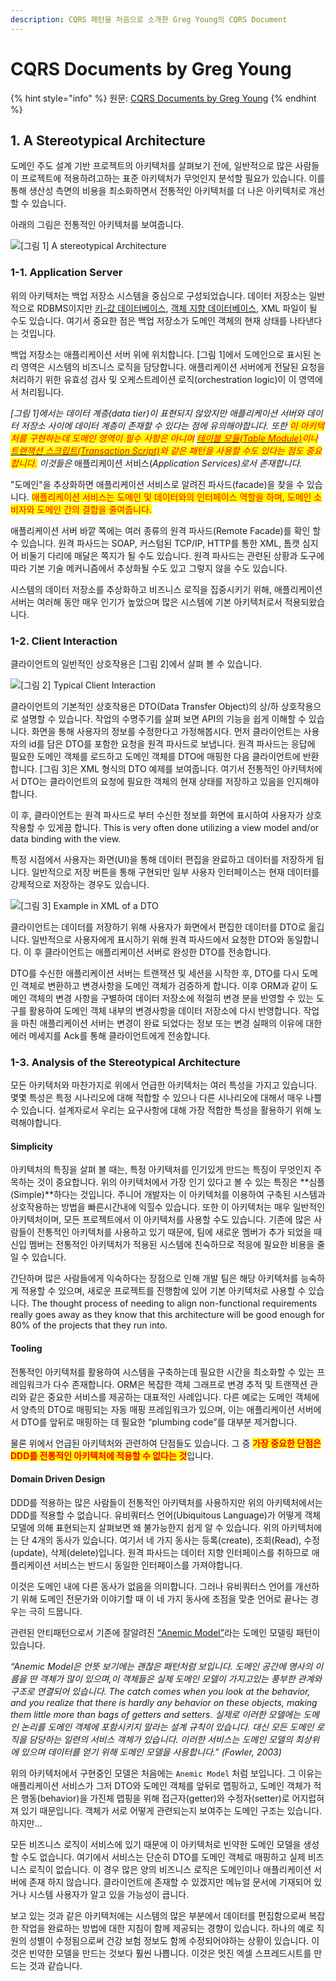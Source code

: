 ```yaml
---
description: CQRS 패턴을 처음으로 소개한 Greg Young의 CQRS Document
---
```


# CQRS Documents by Greg Young

{% hint style="info" %}
원문: [CQRS Documents by Greg Young](https://cqrs.files.wordpress.com/2010/11/cqrs\_documents.pdf)
{% endhint %}

## 1. A Stereotypical Architecture

도메인 주도 설계 기반 프로젝트의 아키텍처를 살펴보기 전에, 일반적으로 많은 사람들이 프로젝트에 적용하려고하는 표준 아키텍처가 무엇인지 분석할 필요가 있습니다. 이를 통해 생산성 측면의 비용을 최소화하면서 전통적인 아키텍처를 더 나은 아키텍처로 개선할 수 있습니다.

아래의 그림은 전통적인 아키텍처를 보여줍니다.

![\[그림 1\] A stereotypical Architecture](<../../.gitbook/assets/Screen Shot 2022-02-03 at 9.14.22 PM.png>)

### 1-1. Application Server

위의 아키텍처는 백업 저장소 시스템을 중심으로 구성되었습니다. 데이터 저장소는 일반적으로 RDBMS이지만 [키-값 데이터베이스](https://en.wikipedia.org/wiki/Key-value\_database), [객체 지향 데이터베이스](https://en.wikipedia.org/wiki/Object\_database), XML 파일이 될 수도 있습니다. 여기서 중요한 점은 백업 저장소가 도메인 객체의 현재 상태를 나타낸다는 것입니다.

백업 저장소는 애플리케이션 서버 위에 위치합니다. \[그림 1]에서 도메인으로 표시된 논리 영역은 시스템의 비즈니스 로직을 담당합니다. 애플리케이션 서버에게 전달된 요청을 처리하기 위한 유효성 검사 및 오케스트레이션 로직(orchestration logic)이 이 영역에서 처리됩니다.

_\[그림 1]에서는 데이터 계층(data tier)이 표현되지 않았지만 애플리케이션 서버와 데이터 저장소 사이에 데이터 계층이 존재할 수 있다는 점에 유의해야합니다. 또한 <mark style="color:red;">이 아키텍처를 구현하는데 도메인 영역이 필수 사항은 아니며</mark>_ [_<mark style="color:red;">테이블 모듈(Table Module)</mark>_](https://martinfowler.com/eaaCatalog/tableModule.html)_<mark style="color:red;">이나</mark>_ [_<mark style="color:red;">트랜잭션 스크립트(Transaction Script)</mark>_](https://martinfowler.com/eaaCatalog/transactionScript.html)_<mark style="color:red;">와 같은 패턴을 사용할 수도 있다는 점도 중요합니다.</mark> 이것들은_ 애플리케이션 서비스(_Application Services)로서 존재합니다._

"도메인"을 추상화하면 애플리케이션 서비스로 알려진 파사드(facade)을 찾을 수 있습니다. <mark style="color:red;">애플리케이션 서비스는 도메인 및 데이터와의 인터페이스 역할을 하며, 도메인 소비자와 도메인 간의 결합을 줄여줍니다.</mark>

애플리케이션 서버 바깥 쪽에는 여러 종류의 원격 파사드(Remote Facade)를 확인 할 수 있습니다. 원격 파사드는 SOAP, 커스텀된 TCP/IP, HTTP를 통한 XML, 톰캣 심지어 비둘기 다리에 매달은 쪽지가 될 수도 있습니다. 원격 파사드는 관련된 상황과 도구에 따라 기본 기술 메커니즘에서 추상화될 수도 있고 그렇지 않을 수도 있습니다.

시스템의 데이터 저장소를 추상화하고 비즈니스 로직을 집중시키기 위해, 애플리케이션 서버는 여러해 동안 매우 인기가 높았으며 많은 시스템에 기본 아키텍처로서 적용되왔습니다.

### 1-2. Client Interaction

클라이언트의 일반적인 상호작용은 \[그림 2]에서 살펴 볼 수 있습니다.

![\[그림 2\] Typical Client Interaction](<../../.gitbook/assets/Screen Shot 2022-02-03 at 9.15.37 PM.png>)

클라이언트의 기본적인 상호작용은 DTO(Data Transfer Object)의 상/하 상호작용으로 설명할 수 있습니다. 작업의 수명주기를 살펴 보면 API의 기능을 쉽게 이해할 수 있습니다. 화면을 통해 사용자의 정보를 수정한다고 가정해봅시다. 먼저 클라이언트는 사용자의 id를 담은 DTO를 포함한 요청을 원격 파사드로 보냅니다. 원격 파사드는 응답에 필요한 도메인 객체를 로드하고 도메인 객체를 DTO에 매핑한 다음 클라이언트에 반환합니다. \[그림 3]은 XML 형식의 DTO 예제를 보여줍니다. 여기서 전통적인 아키텍처에서 DTO는 클라이언트의 요청에 필요한 객체의 현재 상태를 저장하고 있음을 인지해야합니다.

이 후, 클라이언트는 원격 파사드로 부터 수신한 정보를 화면에 표시하여 사용자가 상호 작용할 수 있게끔 합니다. This is very often done utilizing a view model and/or data binding with the view.

특정 시점에서 사용자는 화면(UI)을 통해 데이터 편집을 완료하고 데이터를 저장하게 됩니다. 일반적으로 저장 버튼을 통해 구현되만 일부 사용자 인터페이스는 현재 데이터를 강제적으로 저장하는 경우도 있습니다.

![\[그림 3\] Example in XML of a DTO](<../../.gitbook/assets/Screen Shot 2022-02-03 at 9.17.46 PM.png>)

클라이언트는 데이터를 저장하기 위해 사용자가 화면에서 편집한 데이터를 DTO로 옮깁니다. 일반적으로 사용자에게 표시하기 위해 원격 파사드에서 요청한 DTO와 동일합니다. 이 후 클라이언트는 애플리케이션 서버로 완성한 DTO를 전송합니다.

DTO를 수신한 애플리케이션 서버는 트랜잭션 및 세션을 시작한 후, DTO를 다시 도메인 객체로 변환하고 변경사항을 도메인 객체가 검증하게 합니다. 이후 ORM과 같이 도메인 객체의 변경 사항을 구별하여 데이터 저장소에 적절히 변경 분을 반영할 수 있는 도구를 활용하여 도메인 객체 내부의 변경사항을 데이터 저장소에 다시 반영합니다. 작업을 마친 애플리케이션 서버는 변경이 완료 되었다는 정보 또는 변경 실패의 이유에 대한 에러 메세지를 Ack를 통해 클라이언트에게 전송합니다.

### 1-3. Analysis of the Stereotypical Architecture

모든 아키텍처와 마찬가지로 위에서 언급한 아키텍처는 여러 특성을 가지고 있습니다. 몇몇 특성은 특정 시나리오에 대해 적합할 수 있으나 다른 시나리오에 대해서 매우 나쁠 수 있습니다. 설계자로서 우리는 요구사항에 대해 가장 적합한 특성을 활용하기 위해 노력해야합니다.

#### Simplicity

아키텍처의 특징을 살펴 볼 때는, 특정 아키텍처를 인기있게 만드는 특징이 무엇인지 주목하는 것이 중요합니다. 위의 아키텍처에서 가장 인기 있다고 볼 수 있는 특징은 **심플(Simple)**하다는 것입니다. 주니어 개발자는 이 아키텍처를 이용하여 구축된 시스템과 상호작용하는 방법을 빠른시간내에 익힐수 있습니다. 또한 이 아키텍처는 매우 일반적인 아키텍처이며, 모든 프로젝트에서 이 아키텍처를 사용할 수도 있습니다. 기존에 많은 사람들이 전통적인 아키텍처를 사용하고 있기 때문에, 팀에 새로운 멤버가 추가 되었을 때 신입 멤버는 전통적인 아키텍처가 적용된 시스템에 친숙하므로 적응에 필요한 비용을 줄일 수 있습니다.

간단하며 많은 사람들에게 익숙하다는 장점으로 인해 개발 팀은 해당 아키텍처를 능숙하게 적용할 수 있으며, 새로운 프로젝트를 진행함에 있어 기본 아키텍처로 사용할 수 있습니다. The thought process of needing to align non-functional requirements really goes away as they know that this architecture will be good enough for 80% of the projects that they run into.

#### Tooling

전통적인 아키텍처를 활용하여 시스템을 구축하는데 필요한 시간을 최소화할 수 있는 프레임워크가 다수 존재합니다. ORM은 복잡한 객체 그래프로 변경 추적 및 트랜잭션 관리와 같은 중요한 서비스를 제공하는 대표적인 사례입니다. 다른 예로는 도메인 객체에서 양측의 DTO로 매핑되는 자동 매핑 프레임워크가 있으며, 이는 애플리케이션 서버에서 DTO를 앞뒤로 매핑하는 데 필요한 “plumbing code”를 대부분 제거합니다.

물론 위에서 언급된 아키텍처와 관련하여 단점들도 있습니다. 그 중 <mark style="color:red;">**가장 중요한 단점은 DDD를 전통적인 아키텍처에 적용할 수 없다는 것**</mark>입니다.

#### Domain Driven Design

DDD를 적용하는 많은 사람들이 전통적인 아키텍처를 사용하지만 위의 아키텍처에서는 DDD를 적용할 수 없습니다. 유비쿼터스 언어(Ubiquitous Language)가 어떻게 객체 모델에 의해 표현되는지 살펴보면 왜 불가능한지 쉽게 알 수 있습니다. 위의 아키텍처에는 단 4개의 동사가 있습니다. 여기서 네 가지 동사는 등록(create), 조회(Read), 수정(update), 삭제(delete)입니다. 원격 파사드는 데이터 지향 인터페이스를 취하므로 애플리케이션 서비스는 반드시 동일한 인터페이스를 가져야합니다.

이것은 도메인 내에 다른 동사가 없음을 의미합니다. 그러나 유비쿼터스 언어를 개선하기 위해 도메인 전문가와 이야기할 때 이 네 가지 동사에 초점을 맞춘 언어로 끝나는 경우는 극히 드뭅니다.

관련된 안티패턴으로서 기존에 잘알려진 [“Anemic Model”](https://martinfowler.com/bliki/AnemicDomainModel.html)라는 도메인 모델링 패턴이 있습니다.

_“Anemic Model은 언뜻 보기에는 괜찮은 패턴처럼 보입니다. 도메인 공간에 명사의 이름을 딴 객체가 많이 있으며,이 객체들은 실제 도메인 모델이 가지고있는 풍부한 관계와 구조로 연결되어 있습니다. The catch comes when you look at the behavior, and you realize that there is hardly any behavior on these objects, making them little more than bags of getters and setters. 실제로 이러한 모델에는 도메인 논리를 도메인 객체에 포함시키지 말라는 설계 규칙이 있습니다. 대신 모든 도메인 로직을 담당하는 일련의 서비스 객체가 있습니다. 이러한 서비스는 도메인 모델의 최상위에 있으며 데이터를 얻기 위해 도메인 모델을 사용합니다.” (Fowler, 2003)_

위의 아키텍처에서 구현중인 모델은 처음에는 `Anemic Model` 처럼 보입니다. 그 이유는 애플리케이션 서비스가 그저 DTO와 도메인 객체를 앞뒤로 맵핑하고, 도메인 객체가 적은 행동(behavior)을 가진체 맵핑을 위해 접근자(getter)와 수정자(setter)로 어지럽혀져 있기 때문입니다. 객체가 서로 어떻게 관련되는지 보여주는 도메인 구조는 있습니다. 하지만...

모든 비즈니스 로직이 서비스에 있기 때문에 이 아키텍처로 빈약한 도메인 모델을 생성할 수도 없습니다. 여기에서 서비스는 단순히 DTO를 도메인 객체로 매핑하고 실제 비즈니스 로직이 없습니다. 이 경우 많은 양의 비즈니스 로직은 도메인이나 애플리케이션 서버에 존재 하지 않습니다. 클라이언트에 존재할 수 있겠지만 메뉴얼 문서에 기재되어 있거나 시스템 사용자가 알고 있을 가능성이 큽니다.

보고 있는 것과 같은 아키텍처에는 시스템의 많은 부분에서 데이터를 편집함으로써 복잡한 작업을 완료하는 방법에 대한 지침이 함께 제공되는 경향이 있습니다. 하나의 예로 직원의 성별이 수정됨으로써 건강 보험 정보도 함께 수정되어야하는 상황이 있습니다. 이것은 빈약한 모델을 만드는 것보다 훨씬 나쁩니다. 이것은 멋진 엑셀 스프레드시트를 만드는 것과 같습니다.

